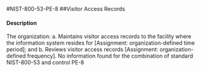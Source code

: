#NIST-800-53-PE-8
##Visitor Access Records
#### Description
The organization:
  a.  Maintains visitor access records to the facility where the information system resides for [Assignment: organization-defined time period]; and
  b.  Reviews visitor access records [Assignment: organization-defined frequency].
No information found for the combination of standard NIST-800-53 and control PE-8
